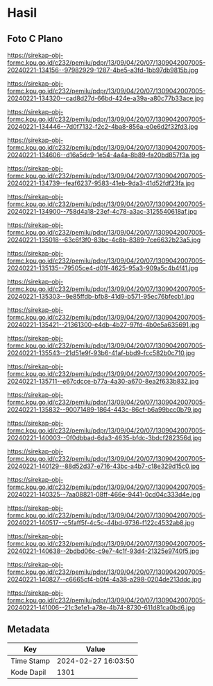 # Hasil

## Foto C Plano

https://sirekap-obj-formc.kpu.go.id/c232/pemilu/pdpr/13/09/04/20/07/1309042007005-20240221-134156--97982929-1287-4be5-a3fd-1bb97db9815b.jpg

https://sirekap-obj-formc.kpu.go.id/c232/pemilu/pdpr/13/09/04/20/07/1309042007005-20240221-134320--cad8d27d-66bd-424e-a39a-a80c77b33ace.jpg

https://sirekap-obj-formc.kpu.go.id/c232/pemilu/pdpr/13/09/04/20/07/1309042007005-20240221-134446--7d0f7132-f2c2-4ba8-856a-e0e6d2f32fd3.jpg

https://sirekap-obj-formc.kpu.go.id/c232/pemilu/pdpr/13/09/04/20/07/1309042007005-20240221-134606--d16a5dc9-1e54-4a4a-8b89-fa20bd857f3a.jpg

https://sirekap-obj-formc.kpu.go.id/c232/pemilu/pdpr/13/09/04/20/07/1309042007005-20240221-134739--feaf6237-9583-41eb-9da3-41d52fdf23fa.jpg

https://sirekap-obj-formc.kpu.go.id/c232/pemilu/pdpr/13/09/04/20/07/1309042007005-20240221-134900--758d4a18-23ef-4c78-a3ac-3125540618af.jpg

https://sirekap-obj-formc.kpu.go.id/c232/pemilu/pdpr/13/09/04/20/07/1309042007005-20240221-135018--63c6f3f0-83bc-4c8b-8389-7ce6632b23a5.jpg

https://sirekap-obj-formc.kpu.go.id/c232/pemilu/pdpr/13/09/04/20/07/1309042007005-20240221-135135--79505ce4-d01f-4625-95a3-909a5c4b4f41.jpg

https://sirekap-obj-formc.kpu.go.id/c232/pemilu/pdpr/13/09/04/20/07/1309042007005-20240221-135303--9e85ffdb-bfb8-41d9-b571-95ec76bfecb1.jpg

https://sirekap-obj-formc.kpu.go.id/c232/pemilu/pdpr/13/09/04/20/07/1309042007005-20240221-135421--21361300-e4db-4b27-97fd-4b0e5a635691.jpg

https://sirekap-obj-formc.kpu.go.id/c232/pemilu/pdpr/13/09/04/20/07/1309042007005-20240221-135543--21d51e9f-93b6-41af-bbd9-fcc582b0c710.jpg

https://sirekap-obj-formc.kpu.go.id/c232/pemilu/pdpr/13/09/04/20/07/1309042007005-20240221-135711--e67cdcce-b77a-4a30-a670-8ea2f633b832.jpg

https://sirekap-obj-formc.kpu.go.id/c232/pemilu/pdpr/13/09/04/20/07/1309042007005-20240221-135832--90071489-1864-443c-86cf-b6a99bcc0b79.jpg

https://sirekap-obj-formc.kpu.go.id/c232/pemilu/pdpr/13/09/04/20/07/1309042007005-20240221-140003--0f0dbbad-6da3-4635-bfdc-3bdcf282356d.jpg

https://sirekap-obj-formc.kpu.go.id/c232/pemilu/pdpr/13/09/04/20/07/1309042007005-20240221-140129--88d52d37-e716-43bc-a4b7-c18e329d15c0.jpg

https://sirekap-obj-formc.kpu.go.id/c232/pemilu/pdpr/13/09/04/20/07/1309042007005-20240221-140325--7aa08821-08ff-466e-9441-0cd04c333d4e.jpg

https://sirekap-obj-formc.kpu.go.id/c232/pemilu/pdpr/13/09/04/20/07/1309042007005-20240221-140517--c5faff5f-4c5c-44bd-9736-f122c4532ab8.jpg

https://sirekap-obj-formc.kpu.go.id/c232/pemilu/pdpr/13/09/04/20/07/1309042007005-20240221-140638--2bdbd06c-c9e7-4c1f-93d4-21325e9740f5.jpg

https://sirekap-obj-formc.kpu.go.id/c232/pemilu/pdpr/13/09/04/20/07/1309042007005-20240221-140827--c6665cf4-b0f4-4a38-a298-0204de213ddc.jpg

https://sirekap-obj-formc.kpu.go.id/c232/pemilu/pdpr/13/09/04/20/07/1309042007005-20240221-141006--21c3e1e1-a78e-4b74-8730-611d81ca0bd6.jpg


## Metadata

| Key        | Value               |
| ---------- | ------------------- |
| Time Stamp | 2024-02-27 16:03:50 |
| Kode Dapil | 1301                |



